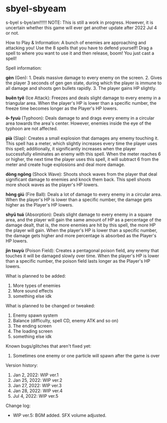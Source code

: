 # sbyel-sbyeam
s-byel s-bye/am!!!!!!
NOTE:
This is still a work in progress. However, it is uncertain whether this game will ever get another update after 2022 Jul 4 or not.

How to Play & Information:
A bunch of enemies are approaching and attacking you! Use the 8 spells that you have to defend yourself!
Drag a spell to where you want to use it and then release, boom! You just cast a spell!

Spell information:

**gèn** (Gen): 1. Deals massive damage to every enemy on the screen. 2. Gives the player 3 seconds of gen gen state, during which the player is immune to all damage and shoots gen bullets rapidly. 3. The player gains HP slightly.

**buěn tyĕ** (Ice Attack): Freezes and deals slight damage to every enemy in a triangular area. When the player's HP is lower than a specific number, the freeze time becomes longer as the Player's HP lowers.

**ò˞ fyuù** (Typhoon): Deals damage to and drags every enemy in a circular area towards the area's center. However, enemies inside the eye of the typhoon are not affected.

**pià** (Slap): Creates a small explosion that damages any ememy touching it. This spell has a meter, which slightly increases every time the player uses this spell; additionally, it significantly increases when the player successfully eliminates an enemy with this spell. When the meter reaches 6 or higher, the next time the player uses this spell, it will subtract 6 from the meter and create huge explosions and deal more damage.

**dòng ngōng** (Shock Wave): Shoots shock waves from the player that deal significant damage to enemies and knock them back. This spell shoots more shock waves as the player's HP lowers.

**hòng giú** (Fire Ball): Deals a lot of damage to every enemy in a circular area. When the player's HP is lower than a specific number, the damage gets higher as the Player's HP lowers.

**shyū tuá** (Absorption): Deals slight damage to every enemy in a square area, and the player will gain the same amount of HP as a percentage of the damage dealt, that is, the more enemies are hit by this spell, the more HP the player will gain. When the player's HP is lower than a specific number, the damage gets higher and more percentage is absorbed as the Player's HP lowers.

**jìn tsuyù** (Poison Field): Creates a pentagonal poison field, any enemy that touches it will be damaged slowly over time. When the player's HP is lower than a specific number, the poison field lasts longer as the Player's HP lowers.

What is planned to be added:
1. More types of enemies
2. More sound effects
3. something else idk

What is planned to be changed or tweaked:
1. Enemy spawn system
2. Balance (difficulty, spell CD, enemy ATK and so on)
3. The ending screen
4. The loading screen
5. something else idk

Known bugs/glitches that aren't fixed yet:
1. Sometimes one enemy or one particle will spawn after the game is over

Version history: 
1. Jan 2, 2022: WIP ver.1
2. Jan 25, 2022: WIP ver.2
3. Jan 27, 2022: WIP ver.3
4. Jan 28, 2022: WIP ver.4
5. Jul 4, 2022: WIP ver.5

Change log:  
- WIP ver.5: BGM added. SFX volume adjusted.
